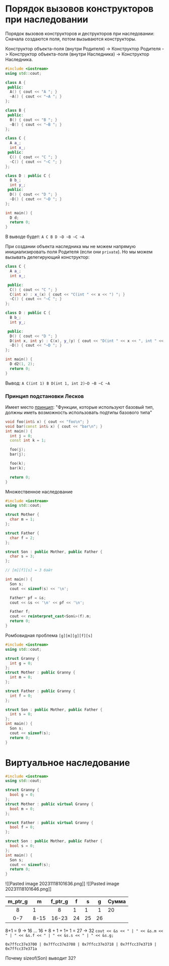 # Порядок вызовов конструкторов при наследовании
Порядок вызовов конструкторов и деструкторов при наследовании:
Сначала создаются поля, потом вызываются конструкторы.

Конструктор объекта-поля  (внутри Родителя)  -> Конструктор Родителя -> Конструктор объекта-поля (внутри Наследника) -> Конструктор Наследника.

```cpp
#include <iostream>
using std::cout;

class A {
 public:
  A() { cout << "A "; }
  ~A() { cout << "~A "; }
};

class B {
 public:
  B() { cout << "B "; }
  ~B() { cout << "~B "; }
};

class C {
  A a_;
  int x_;
 public:
  C() { cout << "C "; }
  ~C() { cout << "~C "; }
};

class D : public C {
  B b_;
  int y_;
 public:
  D() { cout << "D "; }
  ~D() { cout << "~D "; }
};

int main() {
  D d;
  return 0;
}
```
В выводе будет: `A C B D ~D ~B ~C ~A`

При создании объекта наследника мы не можем напрямую инициализировать поля Родителя (если они `private`). Но мы можем вызывать делегирующий конструктор:

```cpp
class C {
  A a_;
  int x_;

 public:
  C() { cout << "C "; }
  C(int x) : x_(x) { cout << "C(int " << x << ") "; }
  ~C() { cout << "~C "; }
};

class D : public C {
  B b_;
  int y_;

 public:
  D() { cout << "D "; }
  D(int x, int y) : C(x), y_(y) { cout << "D(int " << x << ", int " << y << ")"; };
  ~D() { cout << "~D "; }
};

int main() {
  D d2(1, 2);
  return 0;
}
```
Вывод: `A C(int 1) B D(int 1, int 2)~D ~B ~C ~A`
### Принцип подстановки Лесков
Имеет место [принцип](https://ru.wikipedia.org/wiki/Принцип_подстановки_Лисков): "Функции, которые используют базовый тип, должны иметь возможность использовать подтипы базового типа"

```cpp
void foo(int& x) { cout << "foo\n"; }
void bar(const int& x) { cout << "bar\n"; }
int main() {
  int j = 0;
  const int k = 1;

  foo(j);
  bar(j);

  foo(k);
  bar(k);

  return 0;
}
```

Множественное наследование
```cpp
#include <iostream>
using std::cout;

struct Mother {
  char m = 1;
};

struct Father {
  char f = 2;
};

struct Son : public Mother, public Father {
  char s = 3;
};

// [m][f][s] = 3 байт

int main() {
  Son s;
  cout << sizeof(s) << '\n';

  Father* pf = &s;
  cout << &s << '\n' << pf << '\n';

  Father f;
  cout << reinterpret_cast<Son&>(f).m;
  return 0;
}
```

Ромбовидная проблема
`[g][m][g][f][s]`

```cpp
#include <iostream>
using std::cout;

struct Granny {
  int g = 0;
};
struct Mother : public Granny {
  int m = 0;
};

struct Father : public Granny {
  int f = 0;
};

struct Son : public Mother, public Father {
  int s = 0;
};
int main() {
  Son s;
  cout << sizeof(s);
  return 0;
}
```

# Виртуальное наследование

```cpp
#include <iostream>
using std::cout;

struct Granny {
  bool g = 0;
};
struct Mother : public virtual Granny {
  bool m = 0;
};

struct Father : public virtual Granny {
  bool f = 0;
};

struct Son : public Mother, public Father {
  bool s = 0;
};
int main() {
  Son s;
  cout << sizeof(s);
  return 0;
}
```
![[Pasted image 20231118101636.png]]
![[Pasted image 20231118101646.png]]

| m_ptr_g | m   | f_ptr_g | f   | s   |  g  | Сумма |
|:-------:| --- |:-------:| --- | --- |:---:| ----- |
|    8    | 1   |    8    | 1   | 1   |  1  | 20    |
|   0-7   | 8-15   |  16-23  | 24  | 25  | 26    |       |
8+1 = 9 -> $16$ ... $16$ + 8 + 1 + 1+ 1  = 27 -> 32
`cout << &s << " | " << &s.m << " | " << &s.f << " | " << &s.s << " | " << &s.g;`

`0x7ffcc37e3700 | 0x7ffcc37e3708 | 0x7ffcc37e3718 | 0x7ffcc37e3719 | 0x7ffcc37e371a`

Почему sizeof(Son)  выводит 32?